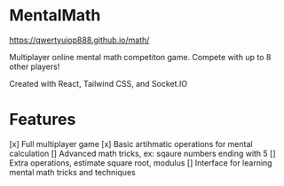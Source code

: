 # MentalMath
https://qwertyuiop888.github.io/math/
 
Multiplayer online mental math competiton game. Compete with up to 8 other players!

Created with React, Tailwind CSS, and Socket.IO

# Features
[x] Full multiplayer game
[x] Basic artihmatic operations for mental calculation
[] Advanced math tricks, ex: sqaure numbers ending with 5
[] Extra operations, estimate square root, modulus
[] Interface for learning mental math tricks and techniques 
